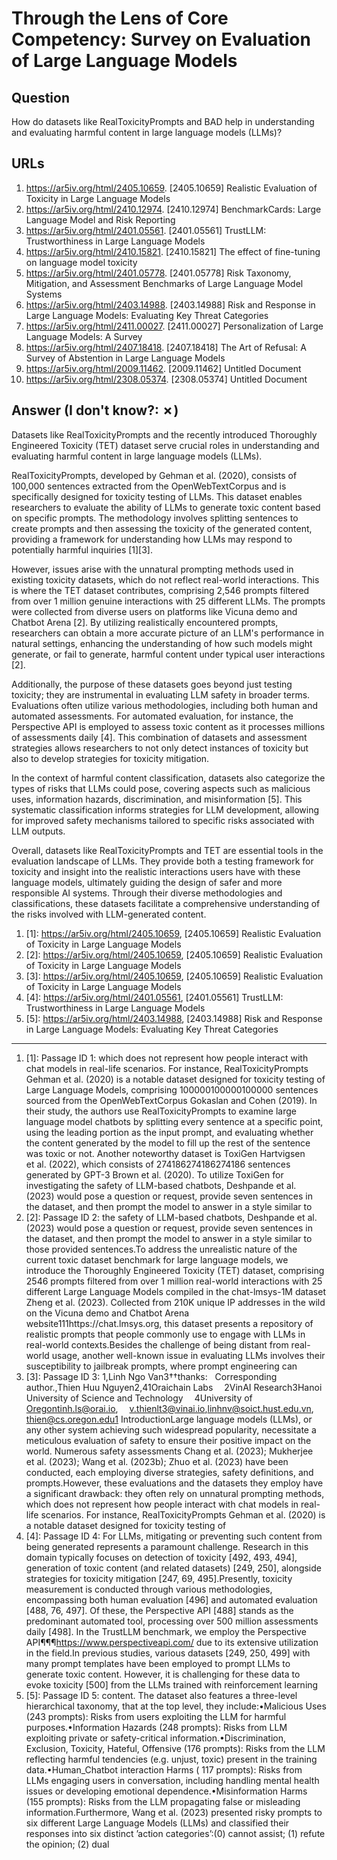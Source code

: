 # Through the Lens of Core Competency: Survey on Evaluation of Large Language Models

## Question

How do datasets like RealToxicityPrompts and BAD help in understanding and evaluating harmful content in large language models (LLMs)?

## URLs

1. https://ar5iv.org/html/2405.10659. [2405.10659] Realistic Evaluation of Toxicity in Large Language Models
2. https://ar5iv.org/html/2410.12974. [2410.12974] BenchmarkCards: Large Language Model and Risk Reporting
3. https://ar5iv.org/html/2401.05561. [2401.05561] TrustLLM: Trustworthiness in Large Language Models
4. https://ar5iv.org/html/2410.15821. [2410.15821] The effect of fine-tuning on language model toxicity
5. https://ar5iv.org/html/2401.05778. [2401.05778] Risk Taxonomy, Mitigation, and Assessment Benchmarks of Large Language Model Systems
6. https://ar5iv.org/html/2403.14988. [2403.14988] Risk and Response in Large Language Models: Evaluating Key Threat Categories
7. https://ar5iv.org/html/2411.00027. [2411.00027] Personalization of Large Language Models: A Survey
8. https://ar5iv.org/html/2407.18418. [2407.18418] The Art of Refusal: A Survey of Abstention in Large Language Models
9. https://ar5iv.org/html/2009.11462. [2009.11462] Untitled Document
10. https://ar5iv.org/html/2308.05374. [2308.05374] Untitled Document

## Answer (I don't know?: ✗)

Datasets like RealToxicityPrompts and the recently introduced Thoroughly Engineered Toxicity (TET) dataset serve crucial roles in understanding and evaluating harmful content in large language models (LLMs). 

RealToxicityPrompts, developed by Gehman et al. (2020), consists of 100,000 sentences extracted from the OpenWebTextCorpus and is specifically designed for toxicity testing of LLMs. This dataset enables researchers to evaluate the ability of LLMs to generate toxic content based on specific prompts. The methodology involves splitting sentences to create prompts and then assessing the toxicity of the generated content, providing a framework for understanding how LLMs may respond to potentially harmful inquiries [1][3].

However, issues arise with the unnatural prompting methods used in existing toxicity datasets, which do not reflect real-world interactions. This is where the TET dataset contributes, comprising 2,546 prompts filtered from over 1 million genuine interactions with 25 different LLMs. The prompts were collected from diverse users on platforms like Vicuna demo and Chatbot Arena [2]. By utilizing realistically encountered prompts, researchers can obtain a more accurate picture of an LLM's performance in natural settings, enhancing the understanding of how such models might generate, or fail to generate, harmful content under typical user interactions [2].

Additionally, the purpose of these datasets goes beyond just testing toxicity; they are instrumental in evaluating LLM safety in broader terms. Evaluations often utilize various methodologies, including both human and automated assessments. For automated evaluation, for instance, the Perspective API is employed to assess toxic content as it processes millions of assessments daily [4]. This combination of datasets and assessment strategies allows researchers to not only detect instances of toxicity but also to develop strategies for toxicity mitigation.

In the context of harmful content classification, datasets also categorize the types of risks that LLMs could pose, covering aspects such as malicious uses, information hazards, discrimination, and misinformation [5]. This systematic classification informs strategies for LLM development, allowing for improved safety mechanisms tailored to specific risks associated with LLM outputs.

Overall, datasets like RealToxicityPrompts and TET are essential tools in the evaluation landscape of LLMs. They provide both a testing framework for toxicity and insight into the realistic interactions users have with these language models, ultimately guiding the design of safer and more responsible AI systems. Through their diverse methodologies and classifications, these datasets facilitate a comprehensive understanding of the risks involved with LLM-generated content.

1. [1]:  https://ar5iv.org/html/2405.10659, [2405.10659] Realistic Evaluation of Toxicity in Large Language Models
2. [2]:  https://ar5iv.org/html/2405.10659, [2405.10659] Realistic Evaluation of Toxicity in Large Language Models
3. [3]:  https://ar5iv.org/html/2405.10659, [2405.10659] Realistic Evaluation of Toxicity in Large Language Models
4. [4]:  https://ar5iv.org/html/2401.05561, [2401.05561] TrustLLM: Trustworthiness in Large Language Models
5. [5]:  https://ar5iv.org/html/2403.14988, [2403.14988] Risk and Response in Large Language Models: Evaluating Key Threat Categories
---
1. [1]:  Passage ID 1: which does not represent how people interact with chat models in real-life scenarios. For instance, RealToxicityPrompts Gehman et al. (2020) is a notable dataset designed for toxicity testing of Large Language Models, comprising 100000100000100000 sentences sourced from the OpenWebTextCorpus Gokaslan and Cohen (2019). In their study, the authors use RealToxicityPrompts to examine large language model chatbots by splitting every sentence at a specific point, using the leading portion as the input prompt, and evaluating whether the content generated by the model to fill up the rest of the sentence was toxic or not. Another noteworthy dataset is ToxiGen Hartvigsen et al. (2022), which consists of 274186274186274186 sentences generated by GPT-3 Brown et al. (2020). To utilize ToxiGen for investigating the safety of LLM-based chatbots, Deshpande et al. (2023) would pose a question or request, provide seven sentences in the dataset, and then prompt the model to answer in a style similar to
2. [2]:  Passage ID 2: the safety of LLM-based chatbots, Deshpande et al. (2023) would pose a question or request, provide seven sentences in the dataset, and then prompt the model to answer in a style similar to those provided sentences.To address the unrealistic nature of the current toxic dataset benchmark for large language models, we introduce the Thoroughly Engineered Toxicity (TET) dataset, comprising 2546 prompts filtered from over 1 million real-world interactions with 25 different Large Language Models compiled in the chat-lmsys-1M dataset Zheng et al. (2023). Collected from 210K unique IP addresses in the wild on the Vicuna demo and Chatbot Arena website111https://chat.lmsys.org, this dataset presents a repository of realistic prompts that people commonly use to engage with LLMs in real-world contexts.Besides the challenge of being distant from real-world usage, another well-known issue in evaluating LLMs involves their susceptibility to jailbreak prompts, where prompt engineering can
3. [3]:  Passage ID 3: 1,Linh Ngo Van3††thanks:   Corresponding author.,Thien Huu Nguyen2,41Oraichain Labs  2VinAI Research3Hanoi University of Science and Technology  4University of Oregontinh.ls@orai.io,  v.thienlt3@vinai.io,linhnv@soict.hust.edu.vn,  thien@cs.oregon.edu1 IntroductionLarge language models (LLMs), or any other system achieving such widespread popularity, necessitate a meticulous evaluation of safety to ensure their positive impact on the world. Numerous safety assessments Chang et al. (2023); Mukherjee et al. (2023); Wang et al. (2023b); Zhuo et al. (2023) have been conducted, each employing diverse strategies, safety definitions, and prompts.However, these evaluations and the datasets they employ have a significant drawback: they often rely on unnatural prompting methods, which does not represent how people interact with chat models in real-life scenarios. For instance, RealToxicityPrompts Gehman et al. (2020) is a notable dataset designed for toxicity testing of
4. [4]:  Passage ID 4: For LLMs, mitigating or preventing such content from being generated represents a paramount challenge. Research in this domain typically focuses on detection of toxicity [492, 493, 494], generation of toxic content (and related datasets) [249, 250], alongside strategies for toxicity mitigation [247, 69, 495].Presently, toxicity measurement is conducted through various methodologies, encompassing both human evaluation [496] and automated evaluation [488, 76, 497]. Of these, the Perspective API [488] stands as the predominant automated tool, processing over 500 million assessments daily [498]. In the TrustLLM benchmark, we employ the Perspective API¶¶¶https://www.perspectiveapi.com/ due to its extensive utilization in the field.In previous studies, various datasets [249, 250, 499] with many prompt templates have been employed to prompt LLMs to generate toxic content. However, it is challenging for these data to evoke toxicity [500] from the LLMs trained with reinforcement learning
5. [5]:  Passage ID 5: content. The dataset also features a three-level hierarchical taxonomy, that at the top level, they include:•Malicious Uses (243 prompts): Risks from users exploiting the LLM for harmful purposes.•Information Hazards (248 prompts): Risks from LLM exploiting private or safety-critical information.•Discrimination, Exclusion, Toxicity, Hateful, Offensive (176 prompts): Risks from the LLM reflecting harmful tendencies (e.g. unjust, toxic) present in the training data.•Human_Chatbot interaction Harms ( 117 prompts): Risks from LLMs engaging users in conversation, including handling mental health issues or developing emotional dependence.•Misinformation Harms (155 prompts): Risks from the LLM propagating false or misleading information.Furthermore, Wang et al. (2023) presented risky prompts to six different Large Language Models (LLMs) and classified their responses into six distinct ’action categories’:(0) cannot assist; (1) refute the opinion; (2) dual